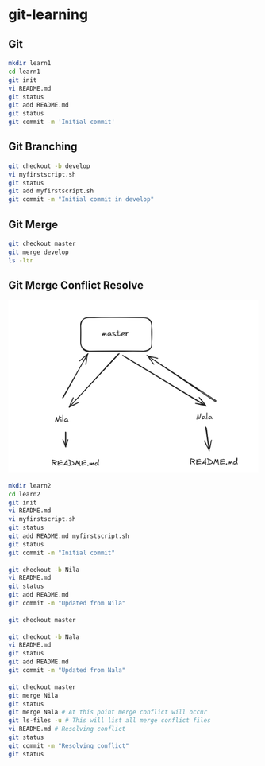 # git-learning

## Git
```sh
mkdir learn1
cd learn1
git init
vi README.md
git status
git add README.md
git status
git commit -m 'Initial commit'
```

## Git Branching
```sh
git checkout -b develop
vi myfirstscript.sh
git status
git add myfirstscript.sh
git commit -m "Initial commit in develop"
```

## Git Merge
```sh
git checkout master
git merge develop
ls -ltr
```

## Git Merge Conflict Resolve

![Flow](images/git-branching-merge-conflict-resolution.png)


```sh
mkdir learn2
cd learn2
git init
vi README.md
vi myfirstscript.sh
git status
git add README.md myfirstscript.sh
git status
git commit -m "Initial commit"

git checkout -b Nila
vi README.md
git status
git add README.md
git commit -m "Updated from Nila"

git checkout master

git checkout -b Nala
vi README.md
git status
git add README.md
git commit -m "Updated from Nala"

git checkout master
git merge Nila
git status
git merge Nala # At this point merge conflict will occur
git ls-files -u # This will list all merge conflict files 
vi README.md # Resolving conflict
git status
git commit -m "Resolving conflict"
git status
```